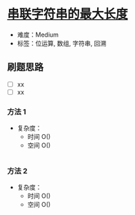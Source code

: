 # [串联字符串的最大长度](https://leetcode-cn.com/problems/maximum-length-of-a-concatenated-string-with-unique-characters/)

- 难度：Medium
- 标签：位运算, 数组, 字符串, 回溯

## 刷题思路

- [ ] xx
- [ ] xx

### 方法 1

- 复杂度：
    - 时间 O()
    - 空间 O()

``` js

```

### 方法 2

- 复杂度：
    - 时间 O()
    - 空间 O()

``` js

```
